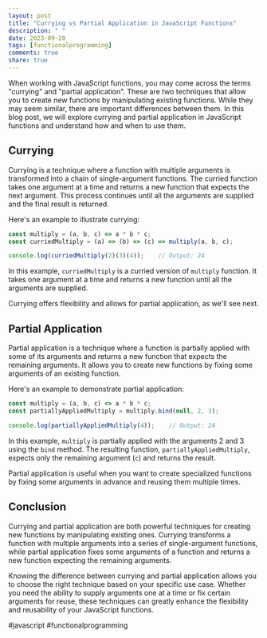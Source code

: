 ```yaml
---
layout: post
title: "Currying vs Partial Application in JavaScript Functions"
description: " "
date: 2023-09-20
tags: [functionalprogramming]
comments: true
share: true
---
```


When working with JavaScript functions, you may come across the terms "currying" and "partial application". These are two techniques that allow you to create new functions by manipulating existing functions. While they may seem similar, there are important differences between them. In this blog post, we will explore currying and partial application in JavaScript functions and understand how and when to use them.

## Currying

Currying is a technique where a function with multiple arguments is transformed into a chain of single-argument functions. The curried function takes one argument at a time and returns a new function that expects the next argument. This process continues until all the arguments are supplied and the final result is returned.

Here's an example to illustrate currying:

```javascript
const multiply = (a, b, c) => a * b * c;
const curriedMultiply = (a) => (b) => (c) => multiply(a, b, c);

console.log(curriedMultiply(2)(3)(4));    // Output: 24
```

In this example, `curriedMultiply` is a curried version of `multiply` function. It takes one argument at a time and returns a new function until all the arguments are supplied.

Currying offers flexibility and allows for partial application, as we'll see next.

## Partial Application

Partial application is a technique where a function is partially applied with some of its arguments and returns a new function that expects the remaining arguments. It allows you to create new functions by fixing some arguments of an existing function.

Here's an example to demonstrate partial application:

```javascript
const multiply = (a, b, c) => a * b * c;
const partiallyAppliedMultiply = multiply.bind(null, 2, 3);

console.log(partiallyAppliedMultiply(4));    // Output: 24
```

In this example, `multiply` is partially applied with the arguments 2 and 3 using the `bind` method. The resulting function, `partiallyAppliedMultiply`, expects only the remaining argument (`c`) and returns the result.

Partial application is useful when you want to create specialized functions by fixing some arguments in advance and reusing them multiple times.

## Conclusion

Currying and partial application are both powerful techniques for creating new functions by manipulating existing ones. Currying transforms a function with multiple arguments into a series of single-argument functions, while partial application fixes some arguments of a function and returns a new function expecting the remaining arguments.

Knowing the difference between currying and partial application allows you to choose the right technique based on your specific use case. Whether you need the ability to supply arguments one at a time or fix certain arguments for reuse, these techniques can greatly enhance the flexibility and reusability of your JavaScript functions.

#javascript #functionalprogramming
